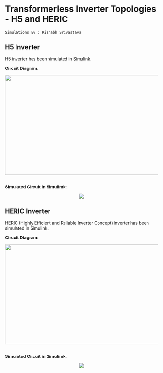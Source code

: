 # Transformerless Inverter Topologies - H5 and HERIC 
 ```
 Simulations By : Rishabh Srivastava
 ```
## H5 Inverter
H5 inverter has been simulated in Simulink.

**Circuit Diagram:**
<div align = "center">
  <kbd>
    <img src = "https://user-images.githubusercontent.com/39689610/118404784-088ef880-b692-11eb-8551-d1a0e7bbcb94.png" width = "678" height = "329">
  </kbd>
</div>
 <br> 
 
**Simulated Circuit in Simulimk:**
<div align = "center">
  <kbd>
    <img src = "https://user-images.githubusercontent.com/39689610/118404786-0b89e900-b692-11eb-86a7-2a6f3fbf0550.png">
  </kbd>
</div>

## HERIC Inverter
HERIC (Highly Efficient and Reliable Inverter Concept) inverter has been simulated in Simulink.

**Circuit Diagram:**
<div align = "center">
  <kbd>
    <img src = "https://user-images.githubusercontent.com/39689610/118404792-13e22400-b692-11eb-8ff4-f7102c1f4bbf.png" width = "678" height = "329">
  </kbd>
</div>
<br>

**Simulated Circuit in Simulimk:**
<div align = "center">
  <kbd>
    <img src = "https://user-images.githubusercontent.com/39689610/118404794-147aba80-b692-11eb-965b-7d507612a472.png">
  </kbd>
</div>
